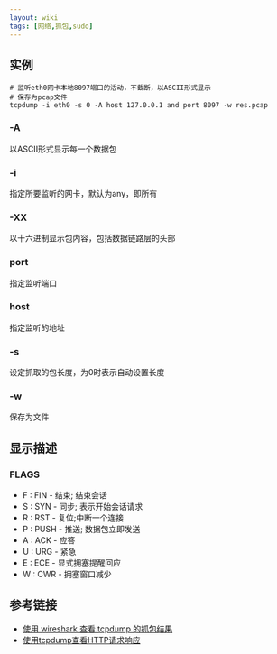 ```yaml
---
layout: wiki
tags: [网络,抓包,sudo]
---
```





## 实例

```shell
# 监听eth0网卡本地8097端口的活动，不截断，以ASCII形式显示
# 保存为pcap文件
tcpdump -i eth0 -s 0 -A host 127.0.0.1 and port 8097 -w res.pcap
```

### -A

以ASCII形式显示每一个数据包

### -i <interface>

指定所要监听的网卡，默认为any，即所有

### -XX

以十六进制显示包内容，包括数据链路层的头部

### port

指定监听端口

### host

指定监听的地址

### -s

设定抓取的包长度，为0时表示自动设置长度

### -w

保存为文件

## 显示描述

### FLAGS

* F : FIN - 结束; 结束会话
* S : SYN - 同步; 表示开始会话请求
* R : RST - 复位;中断一个连接
* P : PUSH - 推送; 数据包立即发送
* A : ACK - 应答
* U : URG - 紧急
* E : ECE - 显式拥塞提醒回应
* W : CWR - 拥塞窗口减少



## 参考链接

* [使用 wireshark 查看 tcpdump 的抓包结果](https://mozillazg.github.io/2015/05/open-tcpdump-result-with-wireshark-gui.html)
* [使用tcpdump查看HTTP请求响应](https://www.jianshu.com/p/3cca9a74927c)

